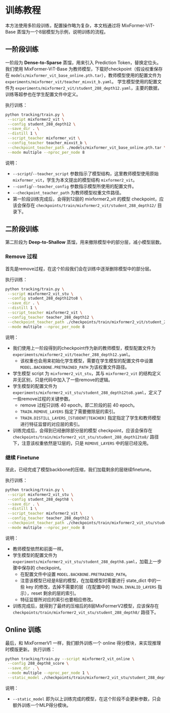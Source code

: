 # 训练教程

本方法使用多阶段训练，配置操作略为复杂，本文档通过将 MixFormer-ViT-Base 蒸馏为一个8层模型为示例，说明训练的流程。

## 一阶段训练

一阶段为 **Dense-to-Sparse** 蒸馏，用来引入 Prediction Token，替换定位头。
我们使用 MixFormer-ViT-Base 为教师模型，下载好checkpoint（假设权重保存在 `models/mixformer_vit_base_online.pth.tar`），教师模型使用的配置文件为 `experiments/mixformer_vit/teacher_mixvit_b.yaml`。
学生模型使用的配置文件为 `experiments/mixformer2_vit/student_288_depth12.yaml`，主要的数据，训练等超参也在学生配置文件中定义。

执行训练：
```bash
python tracking/train.py \
 --script mixformer2_vit \
 --config student_288_depth12 \
 --save_dir . \
 --distill 1 \
 --script_teacher mixformer_vit \
 --config_teacher teacher_mixvit_b \
 --checkpoint_teacher_path ./models/mixformer_vit_base_online.pth.tar \
 --mode multiple --nproc_per_node 8
```

说明：
- `--script`/`--teacher_script` 参数指示了模型结构，这里教师模型使用原始 `mixformer_vit`，学生为本文提出的模型结构 `mixformer2_vit`。
- `--config`/`--teacher_config` 参数指示模型所使用的配置文件。
- `--checkpoint_teacher_path` 为教师模型权重文件路径。
- 第一阶段训练完成后，会得到12层的 mixformer2_vit 的模型 checkpoint，应该会保存在 `checkpoints/train/mixformer2_vit/student_288_depth12/` 目录下。

## 二阶段训练
第二阶段为 **Deep-to-Shallow** 蒸馏，用来撤除模型中的部分层，减小模型层数。

### Remove 过程
首先是remove过程，在这个阶段我们会在训练中逐渐删除模型中的部分层。

执行训练：
```bash
python tracking/train.py \
 --script mixformer2_vit_stu \
 --config student_288_depth12to8 \
 --save_dir . \
 --distill 1 \
 --script_teacher mixformer2_vit \
 --config_teacher teacher_288_depth12 \
 --checkpoint_teacher_path ./checkpoints/train/mixformer2_vit/student_288_depth12/MixFormer_ep0500.pth.tar \
 --mode multiple --nproc_per_node 8
```

说明：
- 我们使用上一阶段得到的checkpoint作为新的教师模型，模型配置文件为 `experiments/mixformer2_vit/teacher_288_depth12.yaml`。
  - 该权重也会用来初始化学生模型，需要在学生模型的配置文件中设置 `MODEL.BACKBONE.PRETRAINED_PATH` 为该权重文件路径。
- 学生模型 script 为 `mixformer2_vit_stu`，其与 `mixformer2_vit` 的结构定义并无区别，只是代码中加入了一些remove的逻辑。
- 学生模型的配置文件为 `experiments/mixformer2_vit_stu/student_288_depth12to8.yaml`，定义了一些remove过程的关键参数。
  - remove 过程只训练 40 epoch，即二阶段的前 40 epoch。
  - `TRAIN.REMOVE_LAYERS` 指定了需要撤除层的索引。
  - `TRAIN.DISTILL_LAYERS_[STUDENT|TEACHER]` 指定指定了学生和教师模型进行特征监督的对应层的索引。
- 训练完成后，会得到已经删除部分层的模型 checkpoint，应该会保存在 `checkpoints/train/mixformer2_vit_stu/student_288_depth12to8/` 路径下，注意该权重依然是12层的，只是 `REMOVE_LAYERS` 中的层已经没用。


### 继续 Finetune
至此，已经完成了模型backbone的压缩，我们加载剩余的层继续finetune。

执行训练：
```bash
python tracking/train.py \
 --script mixformer2_vit_stu \
 --config student_288_depth8 \
 --save_dir . \
 --distill 1 \
 --script_teacher mixformer2_vit \
 --config_teacher teacher_288_depth12 \
 --checkpoint_teacher_path ./checkpoints/train/mixformer2_vit_stu/student_288_depth12to8/MixFormer_ep0045.pth.tar \
 --mode multiple --nproc_per_node 8
```

说明：
- 教师模型依然和前面一样。
- 学生模型的配置文件为 `experiments/mixformer2_vit_stu/student_288_depth8.yaml`，加载上一步骤中保存的 checkpoint。
  - 在配置文件中设置 `MODEL.BACKBONE.PRETRAINED_PATH`。
  - 注意该模型已经是8层的模型，在加载模型时需要进行 state_dict 中的一些 key 的修改，去掉不需要的层（在配置中的 `TRAIN.INVALID_LAYERS` 指示），reset 剩余的层的索引。
  - 特征监督所对应的索引也要相应修改。
- 训练完成后，就得到了最终的压缩后的8层MixFormerV2模型，应该保存在 `checkpoints/train/mixformer2_vit_stu/student_288_depth8/` 路径下。


## Online 训练
最后，和 MixFormerV1 一样，我们额外训练一个 online 得分模块，来实现推理时模版更新。
执行训练：
```bash
python tracking/train.py --script mixformer2_vit_online \
 --config 288_depth8_score \
 --save_dir . \
 --mode multiple --nproc_per_node 1 \
 --static_model ./checkpoints/train/mixformer2_vit_stu/student_288_depth8/MixFormer_ep0500.pth.tar
```
说明：
- `--static_model` 即为以上训练完成的模型，在这个阶段不会更新参数，只会额外训练一个MLP得分模块。